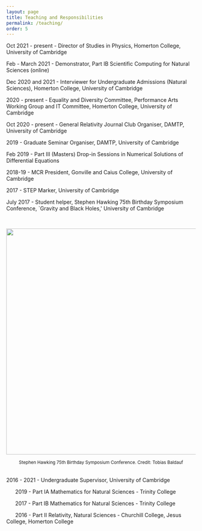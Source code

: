 ```yaml
---
layout: page
title: Teaching and Responsibilities
permalink: /teaching/
order: 5
---
```


Oct 2021 - present - Director of Studies in Physics, Homerton College, University of Cambridge

Feb - March 2021 - Demonstrator, Part IB Scientific Computing for Natural Sciences (online)

Dec 2020 and 2021 - Interviewer for Undergraduate Admissions (Natural Sciences), Homerton College, University of Cambridge

2020 - present - Equality and Diversity Committee, Performance Arts Working Group and IT Committee, Homerton College, University of Cambridge

Oct 2020 - present - General Relativity Journal Club Organiser, DAMTP, University of Cambridge

2019 - Graduate Seminar Organiser, DAMTP, University of Cambridge

Feb 2019 - Part III (Masters) Drop-in Sessions in Numerical Solutions of Differential Equations

2018-19 - MCR President, Gonville and Caius College, University of Cambridge

2017 - STEP Marker, University of Cambridge

July 2017 - Student helper, Stephen Hawking 75th Birthday Symposium Conference, `Gravity and Black Holes,' University of Cambridge

<br/>

<p align="center">
  <img src="https://amelialdrew.github.io/teaching/Hawking.jpg" width="600">
</p>

<div align="center"><sup>Stephen Hawking 75th Birthday Symposium Conference. Credit: Tobias Baldauf</sup> </div>

<br/>

2016 - 2021 - Undergraduate Supervisor, University of Cambridge

&nbsp;&nbsp;&nbsp;&nbsp;&nbsp;&nbsp;2019 - Part IA Mathematics for Natural Sciences - Trinity College

&nbsp;&nbsp;&nbsp;&nbsp;&nbsp;&nbsp;2017 - Part IB Mathematics for Natural Sciences - Trinity College

&nbsp;&nbsp;&nbsp;&nbsp;&nbsp;&nbsp;2016 - Part II Relativity, Natural Sciences - Churchill College, Jesus College, Homerton College